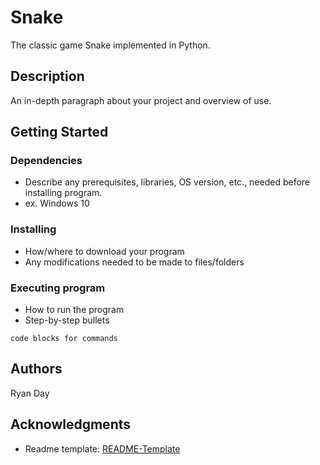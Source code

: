 # Snake

The classic game Snake implemented in Python.

## Description

An in-depth paragraph about your project and overview of use.

## Getting Started

### Dependencies

* Describe any prerequisites, libraries, OS version, etc., needed before installing program.
* ex. Windows 10

### Installing

* How/where to download your program
* Any modifications needed to be made to files/folders

### Executing program

* How to run the program
* Step-by-step bullets
```
code blocks for commands
```

## Authors

Ryan Day 

## Acknowledgments

* Readme template: [README-Template](https://gist.github.com/DomPizzie/7a5ff55ffa9081f2de27c315f5018afc)
